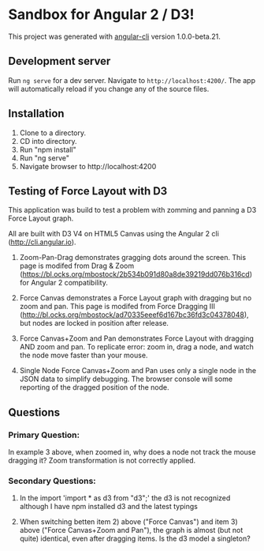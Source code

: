 
# Sandbox for Angular 2 / D3!

This project was generated with [angular-cli](https://github.com/angular/angular-cli) version 1.0.0-beta.21.

## Development server
Run `ng serve` for a dev server. Navigate to `http://localhost:4200/`. The app will automatically reload if you change any of the source files.

## Installation

1) Clone to a directory.  
2) CD into directory.  
3) Run "npm install"  
4) Run "ng serve"  
5) Navigate browser to http://localhost:4200  

## Testing of Force Layout with D3  

This application was build to test a problem with zomming and panning a D3 Force Layout graph.

All are built with D3 V4 on HTML5 Canvas using the Angular 2 cli (http://cli.angular.io).

1) Zoom-Pan-Drag demonstrates gragging dots around the screen. This page is modifed from Drag & Zoom (https://bl.ocks.org/mbostock/2b534b091d80a8de39219dd076b316cd) for Angular 2 compatibility.

2) Force Canvas demonstrates a Force Layout graph with dragging but no zoom and pan. This page is modifed from Force Dragging III (http://bl.ocks.org/mbostock/ad70335eeef6d167bc36fd3c04378048), but nodes are locked in position after release.

3) Force Canvas+Zoom and Pan demonstrates Force Layout with dragging AND zoom and pan. To replicate error: zoom in, drag a node, and watch the node move faster than your mouse.

4) Single Node Force Canvas+Zoom and Pan uses only a single node in the JSON data to simplify debugging. The browser console will some reporting of the dragged position of the node.

## Questions

### Primary Question:

In example 3 above, when zoomed in, why does a node not track the mouse dragging it? Zoom transformation is not correctly applied.

### Secondary Questions:

1) In the import 'import * as d3 from "d3";' the d3 is not recognized although I have npm installed d3 and the latest typings

2) When switching betten item 2) above ("Force Canvas") and item 3) above ("Force Canvas+Zoom and Pan"), the graph is almost (but not quite) identical, even after dragging items. Is the d3 model a singleton?

